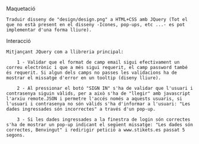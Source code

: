 Maquetació

	Traduir disseny de "design/design.png" a HTML+CSS amb JQuery (Tot el que no està present en el disseny -Icones, pop-ups, etc ...- es pot implementar d'una forma lliure).

Interacció

	Mitjançant JQuery com a llibreria principal:

		1 - Validar que el format de camp email sigui efectivament un correu electrònic i que a més sigui requerit, el camp password també és requerit. Si algun dels camps no passes les validacions ha de mostrar el missatge d'error en un tooltip (diseny lliure).

		2 - Al pressionar el botó "SIGN IN" s'ha de validar que l'usuari i contrasenya siguin vàlids, per a això s'ha de "llegir" amb javascript l'arxiu remote.JSON i permetre l'accés només a aquests usuaris, si l'usuari i contrasenya no són vàlids s'ha d'informar a l'usuari: "Les dades ingressades són incorrectes" a través d'un pop-up.

		3 - Si les dades ingressades a la finestra de login són correctes s'ha de mostrar un pop-up indicant el següent missatge: "Les dades són correctes, Benvingut" i redirigir petició a www.stikets.es passat 5 segons.
